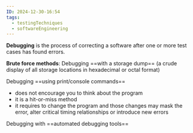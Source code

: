 ```yaml
---
ID: 2024-12-30-16:54
tags:
  - testingTechniques
  - softwareEngineering
---
```

**Debugging** is the process of correcting a software after one or more test cases has found errors.

**Brute force methods**:
Debugging ==with a storage dump== (a crude display of all storage locations in hexadecimal or octal format)

Debugging ==using print/console commands== 
- does not encourage you to think about the program
- it is a hit-or-miss method
- it requires to change the program and those changes may mask the error, alter critical timing relationships or introduce new errors

Debugging with ==automated debugging tools==